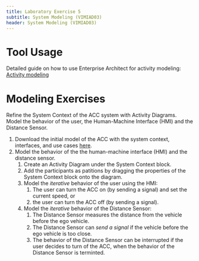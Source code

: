 ```yaml
---
title: Laboratory Exercise 5
subtitle: System Modeling (VIMIAD03)
header: System Modeling (VIMIAD03)
---
```


# Tool Usage

Detailed guide on how to use Enterprise Architect for activity modeling: [Activity modeling](https://ftsrg-rete.github.io/remo-lecture-notes/behavior-modeling-guide/#Activity-modeling)

# Modeling Exercises

Refine the System Context of the ACC system with Activity Diagrams. Model the behavior of the user, the Human-Machine Interface (HMI) and the Distance Sensor.

1. Download the initial model of the ACC with the system context, interfaces, and use cases [here](https://github.com/ftsrg-rete/remo-lecture-notes/raw/refs/heads/master/docs/assets/Lab4-initial.qea).
1. Model the behavior of the the human-machine interface (HMI) and the distance sensor.
    1. Create an Activity Diagram under the System Context block.
    2. Add the participants as patitions by dragging the properties of the System Context block onto the diagram.
    3. Model the *iterative* behavior of the user using the HMI:
        1. The user can turn the ACC on (by sending a signal) and set the current speed, or 
        2. the user can turn the ACC off (by sending a signal).
    4. Model the *iterative* behavior of the Distance Sensor:
        1. The Distance Sensor measures the distance from the vehicle before the ego vehicle.
        2. The Distance Sensor can *send a signal* if the vehicle before the ego vehicle is too close.
        3. The behavior of the Distance Sensor can be interrupted if the user decides to turn of the ACC, when the behavior of the Distance Sensor is terminted.

